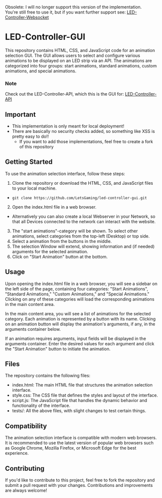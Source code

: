 Obsolete: I will no longer support this version of the implementation.<br>
You're still free to use it, but if you want further support see: [LED-Controller-Websocket](https://github.com/LetsGaming/LED-Controller-Websocket)

# LED-Controller-GUI
This repository contains HTML, CSS, and JavaScript code for an animation selection GUI. The GUI allows users to select and configure various animations to be displayed on an LED strip via an API. The animations are categorized into four groups: start animations, standard animations, custom animations, and special animations.
### Note
Check out the LED-Controller-API, which this is the GUI for: [LED-Controller-API](https://github.com/LetsGaming/LED-Controller-API)

## Important
* This implementation is only meant for local deployment!
* There are basically no security checks added, so something like XSS is pretty easy to do!!
  - If you want to add those implementations, feel free to create a fork of this repository

## Getting Started
To use the animation selection interface, follow these steps:

1. Clone the repository or download the HTML, CSS, and JavaScript files to your local machine.
  - ```git clone https://github.com/LetsGaming/led-controller-gui.git ``` 
2. Open the index.html file in a web browser.
  - Alternatively you can also create a local Webserver in your Network, so that all Devices connected to the network can interact with the website.
3. The "start animations"-category will be shown. To select other animations, select categories from the top-left (Desktop) or top side.
4. Select a animation from the buttons in the middle.
5. The selection Window will extend, showing information and (if needed) arguments for the selected animation.
6. Click on "Start Animation" button at the bottom.

## Usage
Upon opening the index.html file in a web browser, you will see a sidebar on the left side of the page, containing four categories: "Start Animations", "Standard Animations," "Custom Animations," and "Special Animations." Clicking on any of these categories will load the corresponding animations in the main content area.

In the main content area, you will see a list of animations for the selected category. Each animation is represented by a button with its name. Clicking on an animation button will display the animation's arguments, if any, in the arguments container below.

If an animation requires arguments, input fields will be displayed in the arguments container. Enter the desired values for each argument and click the "Start Animation" button to initiate the animation.

## Files
The repository contains the following files:

* index.html: The main HTML file that structures the animation selection interface.
* style.css: The CSS file that defines the styles and layout of the interface.
* script.js: The JavaScript file that handles the dynamic behavior and functionality of the interface.
* tests/: All the above files, with slight changes to test certain things.
  
## Compatibility
The animation selection interface is compatible with modern web browsers. It is recommended to use the latest version of popular web browsers such as Google Chrome, Mozilla Firefox, or Microsoft Edge for the best experience.

## Contributing
If you'd like to contribute to this project, feel free to fork the repository and submit a pull request with your changes. Contributions and improvements are always welcome!
